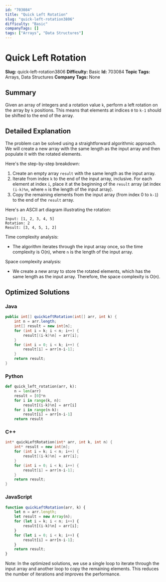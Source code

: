 ```yaml
---
id: "703084"
title: "Quick Left Rotation"
slug: "quick-left-rotation3806"
difficulty: "Basic"
companyTags: []
tags: ["Arrays", "Data Structures"]
---
```


**Quick Left Rotation**
=====================

**Slug:** quick-left-rotation3806
**Difficulty:** Basic
**Id:** 703084
**Topic Tags:** Arrays, Data Structures
**Company Tags:** None

## Summary
Given an array of integers and a rotation value `k`, perform a left rotation on the array by `k` positions. This means that elements at indices `0` to `k-1` should be shifted to the end of the array.

## Detailed Explanation
The problem can be solved using a straightforward algorithmic approach. We will create a new array with the same length as the input array and then populate it with the rotated elements.

Here's the step-by-step breakdown:

1. Create an empty array `result` with the same length as the input array.
2. Iterate from index `k` to the end of the input array, inclusive. For each element at index `i`, place it at the beginning of the `result` array (at index `(i-k)%n`, where `n` is the length of the input array).
3. Copy the remaining elements from the input array (from index 0 to `k-1`) to the end of the `result` array.

Here's an ASCII art diagram illustrating the rotation:
```
Input: [1, 2, 3, 4, 5]
Rotation: 2
Result: [3, 4, 5, 1, 2]
```

Time complexity analysis:

* The algorithm iterates through the input array once, so the time complexity is O(n), where `n` is the length of the input array.

Space complexity analysis:

* We create a new array to store the rotated elements, which has the same length as the input array. Therefore, the space complexity is O(n).

## Optimized Solutions

### Java
```java
public int[] quickLeftRotation(int[] arr, int k) {
    int n = arr.length;
    int[] result = new int[n];
    for (int i = k; i < n; i++) {
        result[(i-k)%n] = arr[i];
    }
    for (int i = 0; i < k; i++) {
        result[i] = arr[n-i-1];
    }
    return result;
}
```

### Python
```python
def quick_left_rotation(arr, k):
    n = len(arr)
    result = [0]*n
    for i in range(k, n):
        result[(i-k)%n] = arr[i]
    for i in range(n-k):
        result[i] = arr[n-i-1]
    return result
```

### C++
```cpp
int* quickLeftRotation(int* arr, int k, int n) {
    int* result = new int[n];
    for (int i = k; i < n; i++) {
        result[(i-k)%n] = arr[i];
    }
    for (int i = 0; i < k; i++) {
        result[i] = arr[n-i-1];
    }
    return result;
}
```

### JavaScript
```javascript
function quickLeftRotation(arr, k) {
    let n = arr.length;
    let result = new Array(n);
    for (let i = k; i < n; i++) {
        result[(i-k)%n] = arr[i];
    }
    for (let i = 0; i < k; i++) {
        result[i] = arr[n-i-1];
    }
    return result;
}
```

Note: In the optimized solutions, we use a single loop to iterate through the input array and another loop to copy the remaining elements. This reduces the number of iterations and improves the performance.
